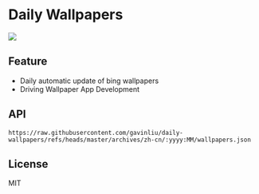 # Daily Wallpapers
  
![](https://www.bing.com/th?id=OHR.PinnaclesPeaks_ZH-CN1603877182_UHD.jpg)

## Feature

- Daily automatic update of bing wallpapers
- Driving Wallpaper App Development

## API

```
https://raw.githubusercontent.com/gavinliu/daily-wallpapers/refs/heads/master/archives/zh-cn/:yyyy:MM/wallpapers.json
```

## License

MIT
  